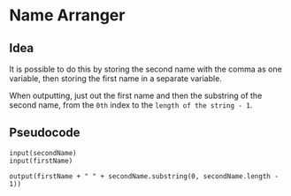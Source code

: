 # Name Arranger
## Idea

It is possible to do this by storing the second name with the comma as one variable, then storing the first name in a separate variable.

When outputting, just out the first name and then the substring of the second name, from the `0th` index to the `length of the string - 1`.

## Pseudocode

```
input(secondName)
input(firstName)

output(firstName + " " + secondName.substring(0, secondName.length - 1))
```

